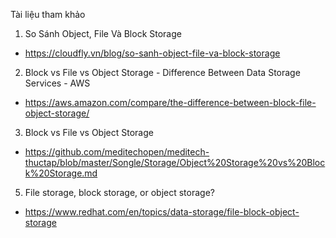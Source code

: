 Tài liệu tham khảo
1. So Sánh Object, File Và Block Storage
 * https://cloudfly.vn/blog/so-sanh-object-file-va-block-storage 
2. Block vs File vs Object Storage - Difference Between Data Storage Services - AWS
 * https://aws.amazon.com/compare/the-difference-between-block-file-object-storage/
3. Block vs File vs Object Storage
 * https://github.com/meditechopen/meditech-thuctap/blob/master/Songle/Storage/Object%20Storage%20vs%20Block%20Storage.md
5. File storage, block storage, or object storage?
 *   https://www.redhat.com/en/topics/data-storage/file-block-object-storage
